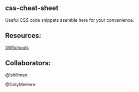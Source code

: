 ## css-cheat-sheet

Useful CSS code snippets asemble here for your convenience.


## Resources:

[3WSchools](https://www.w3schools.com/css/css_howto.asp)


## Collaborators:

@lshillman

@OnlyMeHere
